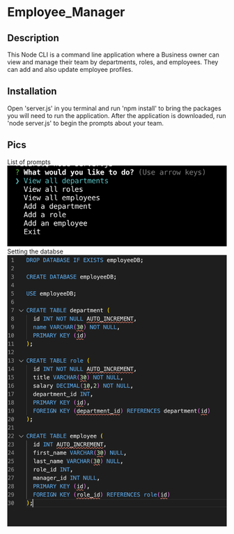 # Employee_Manager

## Description

This Node CLI is a command line application where a Business owner can view and manage their team by departments, roles, and employees. They can add and also update employee profiles. 

## Installation
Open 'server.js' in you terminal and run 'npm install' to bring the packages you will need to run the application. After the application is downloaded, run 'node server.js' to begin the prompts about your team. 

## Pics
List of prompts
![](images/Screen%20Shot%202020-08-08%20at%208.26.22%20PM.png)
Setting the databse
![](images/Screen%20Shot%202020-08-08%20at%208.26.39%20PM.png)

